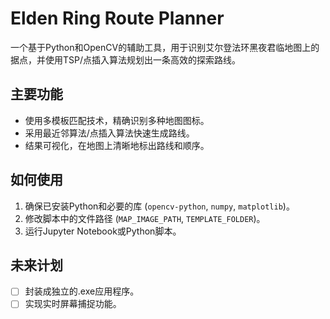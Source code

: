 # Elden Ring Route Planner
一个基于Python和OpenCV的辅助工具，用于识别艾尔登法环黑夜君临地图上的据点，并使用TSP/点插入算法规划出一条高效的探索路线。

## 主要功能
- 使用多模板匹配技术，精确识别多种地图图标。
- 采用最近邻算法/点插入算法快速生成路线。
- 结果可视化，在地图上清晰地标出路线和顺序。

## 如何使用
1. 确保已安装Python和必要的库 (`opencv-python`, `numpy`, `matplotlib`)。
2. 修改脚本中的文件路径 (`MAP_IMAGE_PATH`, `TEMPLATE_FOLDER`)。
3. 运行Jupyter Notebook或Python脚本。

## 未来计划
- [ ] 封装成独立的.exe应用程序。
- [ ] 实现实时屏幕捕捉功能。